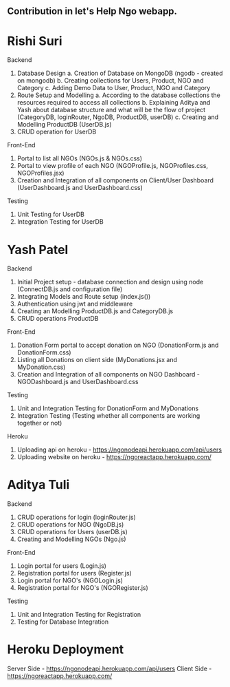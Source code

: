 ## Contribution in let's Help Ngo webapp.

# Rishi Suri
Backend
1. Database Design
  a. Creation of Database on MongoDB (ngodb - created on mongodb)
  b. Creating collections for Users, Product, NGO and Category 
  c. Adding Demo Data to User, Product, NGO and Category 
3. Route Setup and Modelling
  a. According to the database collections the resources required to access all collections
  b. Explaining Aditya and Yash about database structure and what will be the flow of project (CategoryDB, loginRouter, NgoDB, ProductDB,   userDB)
  c. Creating and Modelling ProductDB (UserDB.js)
3. CRUD operation for UserDB

Front-End
1. Portal to list all NGOs (NGOs.js & NGOs.css)
2. Portal to view profile of each NGO (NGOProfile.js, NGOProfiles.css, NGOProfiles.jsx)
3. Creation and Integration of all components on Client/User Dashboard (UserDashboard.js and UserDashboard.css)

Testing
1. Unit Testing for UserDB
2. Integration Testing for UserDB

# Yash Patel
Backend
1. Initial Project setup - database connection and design using node (ConnectDB.js and configuration file)
2. Integrating Models and Route setup (index.js())
3. Authentication using jwt and middleware
4. Creating an Modelling ProductDB.js and CategoryDB.js
6. CRUD operations ProductDB

Front-End
1. Donation Form portal to accept donation on NGO (DonationForm.js and DonationForm.css)
2. Listing all Donations on client side (MyDonations.jsx and MyDonation.css)
3. Creation and Integration of all components on NGO Dashboard - NGODashboard.js and UserDashboard.css

Testing
1. Unit and Integration Testing for DonationForm and MyDonations
2. Integration Testing (Testing whether all components are working together or not)

Heroku 
1. Uploading api on heroku - https://ngonodeapi.herokuapp.com/api/users
2. Uploading website on heroku - https://ngoreactapp.herokuapp.com/

# Aditya Tuli 
Backend 
1. CRUD operations for login (loginRouter.js)
2. CRUD operations for NGO (NgoDB.js)
3. CRUD operations for Users (userDB.js)
4. Creating and Modelling NGOs (Ngo.js)

Front-End
1. Login portal for users (Login.js)
2. Registration portal for users (Register.js)
3. Login portal for NGO's (NGOLogin.js)
4. Registration portal for NGO's (NGORegister.js)

Testing
1. Unit and Integration Testing for Registration
3. Testing for Database Integration

# Heroku Deployment
Server Side - https://ngonodeapi.herokuapp.com/api/users
Client Side - https://ngoreactapp.herokuapp.com/
